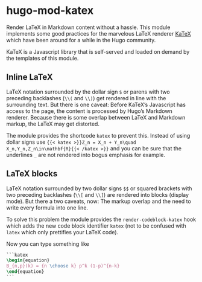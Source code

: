 # hugo-mod-katex

Render LaTeX in Markdown content without a hassle. This module implements some good practices for the marvelous LaTeX renderer [KaTeX](https://katex.org) which have been around for a while in the Hugo community. 

KaTeX is a Javascript library that is self-served and loaded on demand by the templates of this module.

## Inline LaTeX

LaTeX notation surrounded by the dollar sign `$` or parens with two preceding backlashes (`\\(` and `\\)`) get rendered in line with the surrounding text. But there is one caveat: Before KaTeX’s Javascript has access to the page, the content is processed by Hugo’s Markdown renderer. Because there is some overlap between LaTeX and Markdown markup, the LaTeX may get distorted.

The module provides the shortcode `katex` to prevent this. Instead of using dollar signs use `{{< katex >}}Z_n = X_n + Y_n\quad X_n,Y_n,Z_n\in\mathbf{R}{{< /katex >}}` and you can be sure that the underlines `_` are not rendered into bogus emphasis for example.

## LaTeX blocks

LaTeX notation surrounded by two dollar signs `$$` or squared brackets with two preceding backlashes (`\\[` and `\\]`) are rendered into blocks (display mode). But there a two caveats, now: The markup overlap and the need to write every formula into one line. 

To solve this problem the module provides the `render-codeblock-katex` hook which adds the new code block identifier `katex` (not to be confused with `latex` which only prettifies your LaTeX code). 

Now you can type something like 

```latex
‍```katex
\begin{equation}
B_{n,p}(k) = {n \choose k} p^k (1-p)^{n-k}
\end{equation}
‍```
```
